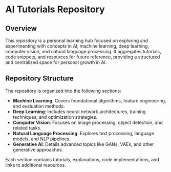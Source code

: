 # AI Tutorials Repository

## Overview
This repository is a personal learning hub focused on exploring and experimenting with concepts in AI, machine learning, deep learning, computer vision, and natural language processing. It aggregates tutorials, code snippets, and resources for future reference, providing a structured and centralized space for personal growth in AI.

## Repository Structure
The repository is organized into the following sections:

- **Machine Learning**: Covers foundational algorithms, feature engineering, and evaluation methods.
- **Deep Learning**: Includes neural network architectures, training techniques, and optimization strategies.
- **Computer Vision**: Focuses on image processing, object detection, and related tasks.
- **Natural Language Processing**: Explores text processing, language models, and NLP pipelines.
- **Generative AI**: Details advanced topics like GANs, VAEs, and other generative approaches.

Each section contains tutorials, explanations, code implementations, and links to additional resources.